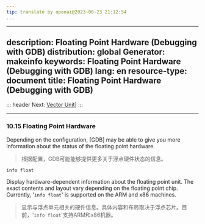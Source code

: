 ```yaml
---
tip: translate by openai@2023-06-23 21:12:54
...
```

---
description: Floating Point Hardware (Debugging with GDB)
distribution: global
Generator: makeinfo
keywords: Floating Point Hardware (Debugging with GDB)
lang: en
resource-type: document
title: Floating Point Hardware (Debugging with GDB)
---
::: header
Next: [Vector Unit](Vector-Unit.html#Vector-Unit)]
:::

---

### 10.15 Floating Point Hardware


Depending on the configuration, [GDB] may be able to give you more information about the status of the floating point hardware.

> 根据配置，GDB可能能够提供更多关于浮点硬件状态的信息。

`info float`


Display hardware-dependent information about the floating point unit. The exact contents and layout vary depending on the floating point chip. Currently, '`info float`' is supported on the ARM and x86 machines.

> 显示与浮点单元相关的硬件信息。具体内容和布局取决于浮点芯片。目前，'`info float`'支持ARM和x86机器。
